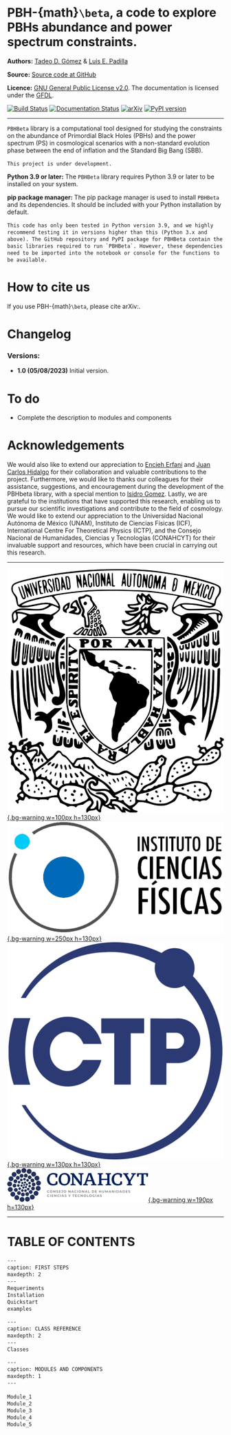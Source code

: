# PBH-{math}`\beta`, a code to explore PBHs abundance and power spectrum constraints.

**Authors:** [Tadeo D. Gómez](https://www.linkedin.com/in/tadeodaguilar/) & [Luis E. Padilla](https://www.linkedin.com/in/luis-enrique-padilla-albores-052087199/)

**Source:** [Source code at GitHub](https://github.com/TadeoDGAguilar/PBHBeta)

**Licence:** [GNU General Public License v2.0](https://www.gnu.org/licenses/old-licenses/gpl-2.0.html). The documentation is licensed under the [GFDL](https://www.gnu.org/licenses/fdl-1.3.en.html).


[![Build Status](https://app.travis-ci.com/TadeoDGAguilar/PBHBeta.svg?branch=main)](https://app.travis-ci.com/TadeoDGAguilar/PBHBeta) [![Documentation Status](https://readthedocs.org/projects/pbhbeta/badge/?version=latest)](https://pbhbeta.readthedocs.io/en/latest/?badge=latest) [![arXiv](https://img.shields.io/badge/arXiv-1234.56789-f9f107.svg)](https://arxiv.org/abs/1234.56789) [![PyPI version](https://badge.fury.io/py/simplemc.svg)](https://badge.fury.io/py/simplemc)

---

`PBHBeta` library is a computational tool designed for studying the constraints on the abundance of Primordial Black Holes (PBHs) and the power spectrum (PS) in cosmological scenarios with a non-standard evolution phase between the end of inflation and the Standard Big Bang (SBB). 

```{warning}
This project is under development.
```

**Python 3.9 or later:** The `PBHBeta` library requires Python 3.9 or later to be installed on your system.

**pip package manager:** The pip package manager is used to install `PBHBeta` and its dependencies. It should be included with your Python installation by default. 

```{note}
This code has only been tested in Python version 3.9, and we highly recommend testing it in versions higher than this (Python 3.x and above). The GitHub repository and PyPI package for PBHBeta contain the basic libraries required to run `PBHBeta`. However, these dependencies need to be imported into the notebook or console for the functions to be available.
```

# How to cite us

If you use PBH-{math}`\beta`, please cite arXiv:.


# Changelog
### Versions:

- **1.0 (05/08/2023)** Initial version.


# To do
- Complete the description to modules and components



# Acknowledgements
We would also like to extend our appreciation to [Encieh Erfani](https://globalyoungacademy.net/eerfani/) and [Juan Carlos Hidalgo](https://www.fis.unam.mx/directorio/540/juan-carlos-strong-hidalgo-strong-cuellar) for their collaboration and valuable contributions to the project. Furthermore, we would like to thanks our colleagues for their assistance, suggestions, and encouragement during the development of the PBHbeta library, with a special mention to [Isidro Gomez](https://igomezv.github.io/).
Lastly, we are grateful to the institutions that have supported this research, enabling us to pursue our scientific investigations and contribute to the field of cosmology. We would like to extend our appreciation to the Universidad Nacional Autónoma de México (UNAM), Instituto de Ciencias Físicas (ICF), International Centre For Theoretical Physics (ICTP), and the Consejo Nacional de Humanidades, Ciencias y Tecnologías (CONAHCYT) for their invaluable support and resources, which have been crucial in carrying out this research.

---

[![UNAM](img/UNAM.png){.bg-warning w=100px h=130px}](https://www.unam.mx/)
[![ICF](img/ICF.png){.bg-warning w=250px h=130px}](https://www.fis.unam.mx/)
[![ICTP](img/ICTP.svg){.bg-warning w=130px h=130px}](https://www.ictp.it/)
[![CONAHCYT](img/CONAHCYT.svg){.bg-warning w=190px h=130px}](https://conahcyt.mx/)

---

# TABLE OF CONTENTS

```{toctree}
---
caption: FIRST STEPS
maxdepth: 2
---
Requeriments
Installation
Quickstart
examples
```

```{toctree}
---
caption: CLASS REFERENCE
maxdepth: 2 
---
Classes
```

```{toctree}
---
caption: MODULES AND COMPONENTS
maxdepth: 1
---

Module_1
Module_2
Module_3
Module_4
Module_5
```



